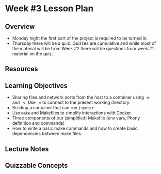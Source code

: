 # Week #3 Lesson Plan

## Overview
- Monday night the first part of the project is required to be turned in.
- Thursday there will be a quiz. Quizzes are cumulative and while most of the material will be from Week #2 there will be questions from week #1 material on the quiz.

## Resources

## Learning Objectives

- Sharing files and network ports from the host to a container using `-e` and `-v`. Use `-v` to connect to the present working directory.
- Building a container that can run `jupyter`
- Use `make` and Makefiles to simplify interactions with Docker.
- Three components of our (simplified) Makefile (env vars, Phony definition and commands)
- How to write a basic make commands and how to create basic dependencies between make files. 
 

## Lecture Notes

## Quizzable Concepts
